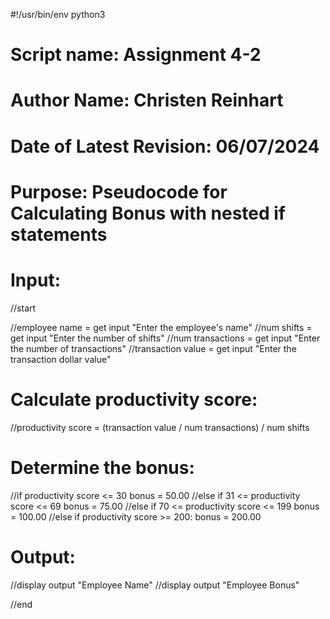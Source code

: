 #!/usr/bin/env python3

# Script name: Assignment 4-2
# Author Name: Christen Reinhart
# Date of Latest Revision: 06/07/2024
# Purpose: Pseudocode for Calculating Bonus with nested if statements


# Input:

//start

//employee name = get input "Enter the employee's name"
//num shifts = get input "Enter the number of shifts" 
//num transactions = get input "Enter the number of transactions"
//transaction value = get input "Enter the transaction dollar value" 

# Calculate productivity score:

//productivity score = (transaction value / num transactions) / num shifts

# Determine the bonus:

//if productivity score <= 30
    bonus = 50.00
//else if 31 <= productivity score <= 69
    bonus = 75.00
//else if 70 <= productivity score <= 199
    bonus = 100.00
//else if productivity score >= 200:
    bonus = 200.00

# Output:

//display output "Employee Name" 
//display output "Employee Bonus" 

//end